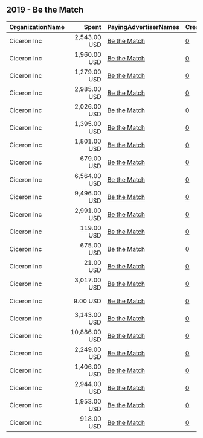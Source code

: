 ## 2019 - Be the Match 
|OrganizationName|Spent|PayingAdvertiserNames|CreativeUrls|Impressions|Genders|AgeBrackets|CountryCodes|BillingAddresses|CandidateBallotInformation|
|:---|---:|:---|:---|---:|:---|:---|:---|:---|:---|
|Ciceron Inc|2,543.00 USD|[Be the Match](2019/Be_the_Match.md)|[0](https://www.snap.com/political-ads/asset/04b5f69818c36d06cf06b25099108cd78aeeaf2fd5437dbbc1b07668bd55f90c?mediaType=mp4)|1,479,012||18-39|united states|"126 N. 3rd Street,Minneapolis,55401,US"||
|Ciceron Inc|1,960.00 USD|[Be the Match](2019/Be_the_Match.md)|[0](https://www.snap.com/political-ads/asset/c4a8ad571ad4843c9e1a5e625f4bc24de62d2be45bc1a7b4facee2d5d7c84d62?mediaType=mp4)|1,974,489||18-39|united states|"126 N. 3rd Street,Minneapolis,55401,US"||
|Ciceron Inc|1,279.00 USD|[Be the Match](2019/Be_the_Match.md)|[0](https://www.snap.com/political-ads/asset/f2c63c99c7ceb83bc192d3bd492fab8a40d5d65dfcef388dca7c64ca0003e355?mediaType=mp4)|1,248,876||18-39|united states|"126 N. 3rd Street,Minneapolis,55401,US"||
|Ciceron Inc|2,985.00 USD|[Be the Match](2019/Be_the_Match.md)|[0](https://www.snap.com/political-ads/asset/c4a8ad571ad4843c9e1a5e625f4bc24de62d2be45bc1a7b4facee2d5d7c84d62?mediaType=mp4)|1,281,236||18-39|united states|"126 N. 3rd Street,Minneapolis,55401,US"||
|Ciceron Inc|2,026.00 USD|[Be the Match](2019/Be_the_Match.md)|[0](https://www.snap.com/political-ads/asset/04b5f69818c36d06cf06b25099108cd78aeeaf2fd5437dbbc1b07668bd55f90c?mediaType=mp4)|742,582||18-39|united states|"126 N. 3rd Street,Minneapolis,55401,US"||
|Ciceron Inc|1,395.00 USD|[Be the Match](2019/Be_the_Match.md)|[0](https://www.snap.com/political-ads/asset/3b7dd66009f05badaa4c729bd7f7e65c1db5fa0874f6e27773aeb2120d4ebdfa?mediaType=mp4)|1,526,249||18-39|united states|"126 N. 3rd Street,Minneapolis,55401,US"||
|Ciceron Inc|1,801.00 USD|[Be the Match](2019/Be_the_Match.md)|[0](https://www.snap.com/political-ads/asset/3b7dd66009f05badaa4c729bd7f7e65c1db5fa0874f6e27773aeb2120d4ebdfa?mediaType=mp4)|1,840,772||18-39|united states|"126 N. 3rd Street,Minneapolis,55401,US"||
|Ciceron Inc|679.00 USD|[Be the Match](2019/Be_the_Match.md)|[0](https://www.snap.com/political-ads/asset/f2c63c99c7ceb83bc192d3bd492fab8a40d5d65dfcef388dca7c64ca0003e355?mediaType=mp4)|936,713||18-39|united states|"126 N. 3rd Street,Minneapolis,55401,US"||
|Ciceron Inc|6,564.00 USD|[Be the Match](2019/Be_the_Match.md)|[0](https://www.snap.com/political-ads/asset/04b5f69818c36d06cf06b25099108cd78aeeaf2fd5437dbbc1b07668bd55f90c?mediaType=mp4)|4,409,691||18-39|united states|"126 N. 3rd Street,Minneapolis,55401,US"||
|Ciceron Inc|9,496.00 USD|[Be the Match](2019/Be_the_Match.md)|[0](https://www.snap.com/political-ads/asset/6fcf8e70b0690c182e8b3fcad40f512578f75c1df3708fe59f248505520a3ef3?mediaType=mp4)|4,669,672||18-39|united states|"126 N. 3rd Street,Minneapolis,55401,US"||
|Ciceron Inc|2,991.00 USD|[Be the Match](2019/Be_the_Match.md)|[0](https://www.snap.com/political-ads/asset/6fcf8e70b0690c182e8b3fcad40f512578f75c1df3708fe59f248505520a3ef3?mediaType=mp4)|1,228,401||18-39|united states|"126 N. 3rd Street,Minneapolis,55401,US"||
|Ciceron Inc|119.00 USD|[Be the Match](2019/Be_the_Match.md)|[0](https://www.snap.com/political-ads/asset/eb7e65076face568883cd5bfa272c45926256907e29394f1e55714307ab5e12d?mediaType=mp4)|33,644||18-39|united states|"126 N. 3rd Street,Minneapolis,55401,US"||
|Ciceron Inc|675.00 USD|[Be the Match](2019/Be_the_Match.md)|[0](https://www.snap.com/political-ads/asset/eb7e65076face568883cd5bfa272c45926256907e29394f1e55714307ab5e12d?mediaType=mp4)|184,054||18-39|united states|"126 N. 3rd Street,Minneapolis,55401,US"||
|Ciceron Inc|21.00 USD|[Be the Match](2019/Be_the_Match.md)|[0](https://www.snap.com/political-ads/asset/5f92f0bc7447c50c2c22178b5a9d8d7ff3d79a70f8c216f00b23f1ae7a558ec5?mediaType=mp4)|27,661||18-39|united states|"126 N. 3rd Street,Minneapolis,55401,US"||
|Ciceron Inc|3,017.00 USD|[Be the Match](2019/Be_the_Match.md)|[0](https://www.snap.com/political-ads/asset/6fcf8e70b0690c182e8b3fcad40f512578f75c1df3708fe59f248505520a3ef3?mediaType=mp4)|1,392,733||18-39|united states|"126 N. 3rd Street,Minneapolis,55401,US"||
|Ciceron Inc|9.00 USD|[Be the Match](2019/Be_the_Match.md)|[0](https://www.snap.com/political-ads/asset/6a110b25d9609cc03bcc06a77258fdd9222d0bec341cd2857981016c5c281f97?mediaType=mp4)|9,498||18-39|united states|"126 N. 3rd Street,Minneapolis,55401,US"||
|Ciceron Inc|3,143.00 USD|[Be the Match](2019/Be_the_Match.md)|[0](https://www.snap.com/political-ads/asset/3b7dd66009f05badaa4c729bd7f7e65c1db5fa0874f6e27773aeb2120d4ebdfa?mediaType=mp4)|1,487,770||18-39|united states|"126 N. 3rd Street,Minneapolis,55401,US"||
|Ciceron Inc|10,886.00 USD|[Be the Match](2019/Be_the_Match.md)|[0](https://www.snap.com/political-ads/asset/6fcf8e70b0690c182e8b3fcad40f512578f75c1df3708fe59f248505520a3ef3?mediaType=mp4)|5,513,574||18-39|united states|"126 N. 3rd Street,Minneapolis,55401,US"||
|Ciceron Inc|2,249.00 USD|[Be the Match](2019/Be_the_Match.md)|[0](https://www.snap.com/political-ads/asset/c4a8ad571ad4843c9e1a5e625f4bc24de62d2be45bc1a7b4facee2d5d7c84d62?mediaType=mp4)|1,840,799||18-39|united states|"126 N. 3rd Street,Minneapolis,55401,US"||
|Ciceron Inc|1,406.00 USD|[Be the Match](2019/Be_the_Match.md)|[0](https://www.snap.com/political-ads/asset/6fcf8e70b0690c182e8b3fcad40f512578f75c1df3708fe59f248505520a3ef3?mediaType=mp4)|1,391,585||18-39|united states|"126 N. 3rd Street,Minneapolis,55401,US"||
|Ciceron Inc|2,944.00 USD|[Be the Match](2019/Be_the_Match.md)|[0](https://www.snap.com/political-ads/asset/f2c63c99c7ceb83bc192d3bd492fab8a40d5d65dfcef388dca7c64ca0003e355?mediaType=mp4)|1,635,037||18-39|united states|"126 N. 3rd Street,Minneapolis,55401,US"||
|Ciceron Inc|1,953.00 USD|[Be the Match](2019/Be_the_Match.md)|[0](https://www.snap.com/political-ads/asset/3b7dd66009f05badaa4c729bd7f7e65c1db5fa0874f6e27773aeb2120d4ebdfa?mediaType=mp4)|1,721,325||18-39|united states|"126 N. 3rd Street,Minneapolis,55401,US"||
|Ciceron Inc|918.00 USD|[Be the Match](2019/Be_the_Match.md)|[0](https://www.snap.com/political-ads/asset/6fcf8e70b0690c182e8b3fcad40f512578f75c1df3708fe59f248505520a3ef3?mediaType=mp4)|1,138,106||18-39|united states|"126 N. 3rd Street,Minneapolis,55401,US"||
